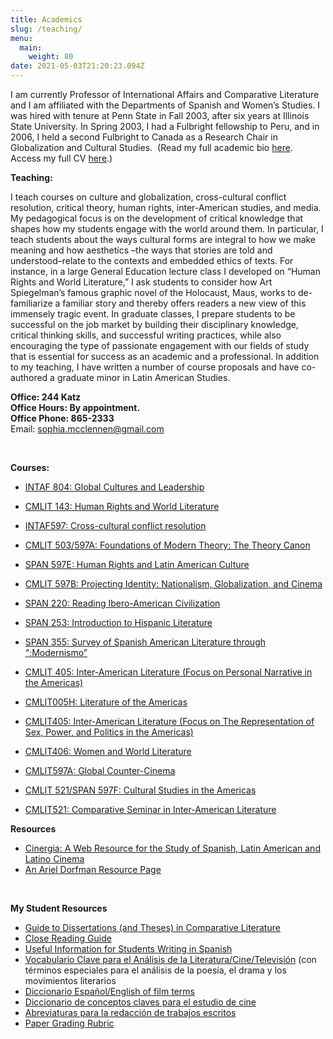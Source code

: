 ```yaml
---
title: Academics
slug: /teaching/
menu:
  main:
    weight: 80
date: 2021-05-03T21:20:23.094Z
---
```

I am currently Professor of International Affairs and Comparative Literature and I am affiliated with the Departments of Spanish and Women’s Studies. I was hired with tenure at Penn State in Fall 2003, after six years at Illinois State University. In Spring 2003, I had a Fulbright fellowship to Peru, and in 2006, I held a second Fulbright to Canada as a Research Chair in Globalization and Cultural Studies.  (Read my full academic bio [here](https://sia.psu.edu/faculty/sophia_mcclennen). Access my full CV [here](https://www.dropbox.com/s/zlrcot2mmc8ai3x/cv%202021.doc?dl=0).)

**Teaching:**

I teach courses on culture and globalization, cross-cultural conflict resolution, critical theory, human rights, inter-American studies, and media. My pedagogical focus is on the development of critical knowledge that shapes how my students engage with the world around them. In particular, I teach students about the ways cultural forms are integral to how we make meaning and how aesthetics –the ways that stories are told and understood&#8211;relate to the contexts and embedded ethics of texts. For instance, in a large General Education lecture class I developed on “Human Rights and World Literature,” I ask students to consider how Art Spiegelman’s famous graphic novel of the Holocaust, Maus, works to de-familiarize a familiar story and thereby offers readers a new view of this immensely tragic event. In graduate classes, I prepare students to be successful on the job market by building their disciplinary knowledge, critical thinking skills, and successful writing practices, while also encouraging the type of passionate engagement with our fields of study that is essential for success as an academic and a professional. In addition to my teaching, I have written a number of course proposals and have co-authored a graduate minor in Latin American Studies.

**Office: 244 Katz**\
**Office Hours: By appointment.**\
**Office Phone: 865-2333**\
Email: [sophia.mcclennen@gmail.com](mailto:sophia.mcclennen@gmail.com)

&nbsp;

**Courses:**

* [INTAF 804: Global Cultures and Leadership](/uploads/2012/07/INTAF-804-syllabus-2012.pdf)

* [CMLIT 143: Human Rights and World Literature](https://www.personal.psu.edu/users/s/a/sam50/CMLIT101home.htm)
* [INTAF597: Cross-cultural conflict resolution](/academics/attachment/conflict-res/)
* [CMLIT 503/597A: Foundations of Modern Theory: The Theory Canon](https://www.personal.psu.edu/users/s/a/sam50/Theory.htm)
* [SPAN 597E: Human Rights and Latin American Culture](https://www.personal.psu.edu/users/s/a/sam50/span597e.htm)
* [CMLIT 597B: Projecting Identity: Nationalism, Globalization, and Cinema](https://www.personal.psu.edu/users/s/a/sam50/projiden.htm)
* [SPAN 220: Reading Ibero-American Civilization](https://www.personal.psu.edu/users/s/a/sam50/220/SPAN220home.htm)
* [SPAN 253: Introduction to Hispanic Literature](https://www.personal.psu.edu/users/s/a/sam50/253/253home.htm)
* [SPAN 355: Survey of Spanish American Literature through “;Modernismo”](https://www.personal.psu.edu/users/s/a/sam50/SPAN355.pdf)
* [CMLIT 405: Inter-American Literature (Focus on Personal Narrative in the Americas)](https://www.personal.psu.edu/users/s/a/sam50/405/CMLIT405home2007.htm)
* [CMLIT005H: Literature of the Americas](https://www.personal.psu.edu/users/s/a/sam50/CMLIT005home.htm)
* [CMLIT405: Inter-American Literature (Focus on The Representation of Sex, Power, and Politics in the Americas)](https://www.personal.psu.edu/users/s/a/sam50/405/CMLIT405home.htm)
* [CMLIT406: Women and World Literature](https://www.personal.psu.edu/users/s/a/sam50/CMLIT406home2003.htm)
* [CMLIT597A: Global Counter-Cinema](https://www.personal.psu.edu/users/s/a/sam50/countercin.htm)
* [CMLIT 521/SPAN 597F: Cultural Studies in the Americas](https://www.personal.psu.edu/users/s/a/sam50/cultstud.htm)
* [CMLIT521: Comparative Seminar in Inter-American Literature](https://www.personal.psu.edu/users/s/a/sam50/copulahome.htm)

**Resources**

* [Cinergia: A Web Resource for the Study of Spanish, Latin American and Latino Cinema](https://www.personal.psu.edu/users/s/a/sam50/cinergia/cinergia.htm)
* [An Ariel Dorfman Resource Page](https://www.personal.psu.edu/users/s/a/sam50/DorfmanSite/Library/dorfman.html)

&nbsp;

**My Student Resources**

* [Guide to Dissertations (and Theses) in Comparative Literature](https://www.personal.psu.edu/users/s/a/sam50/dissguide.htm)
* [Close Reading Guide](https://www.personal.psu.edu/users/s/a/sam50/closeread.htm)
* [Useful Information for Students Writing in Spanish](https://www.personal.psu.edu/users/s/a/sam50/studentinfo.htm)
* [Vocabulario Clave para el Análisis de la Literatura/Cine/Televisión](https://www.personal.psu.edu/users/s/a/sam50/vocabLIT.htm) (con términos especiales para el análisis de la poesía, el drama y los movimientos literarios
* [Diccionario Español/English of film terms](https://www.personal.psu.edu/users/s/a/sam50/cinergia/dicespeng.htm)
* [Diccionario de conceptos claves para el estudio de cine](https://www.personal.psu.edu/users/s/a/sam50/cinergia/conceptos.htm)
* [Abreviaturas para la redacción de trabajos escritos](https://www.personal.psu.edu/users/s/a/sam50/abrevred.htm)
* [Paper Grading Rubric](https://www.personal.psu.edu/users/s/a/sam50/rubric.htm)